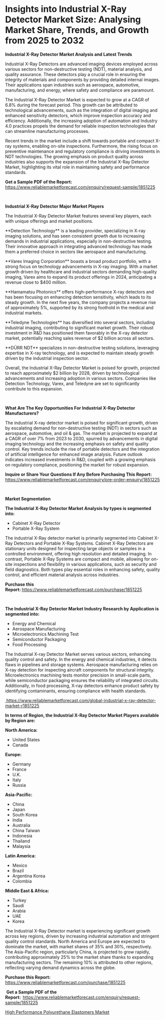 <p><h1>Insights into Industrial X-Ray Detector Market Size: Analysing Market Share, Trends, and Growth from 2025 to 2032</h1></p><p><strong>Industrial X-Ray Detector Market Analysis and Latest Trends</strong></p>
<p><p>Industrial X-Ray Detectors are advanced imaging devices employed across various sectors for non-destructive testing (NDT), material analysis, and quality assurance. These detectors play a crucial role in ensuring the integrity of materials and components by providing detailed internal images. Their applications span industries such as aerospace, automotive, manufacturing, and energy, where safety and compliance are paramount.</p><p>The Industrial X-Ray Detector Market is expected to grow at a CAGR of 6.8% during the forecast period. This growth can be attributed to technological advancements, such as the integration of digital imaging and enhanced sensitivity detectors, which improve inspection accuracy and efficiency. Additionally, the increasing adoption of automation and Industry 4.0 practices propels the demand for reliable inspection technologies that can streamline manufacturing processes.</p><p>Recent trends in the market include a shift towards portable and compact X-ray systems, enabling on-site inspections. Furthermore, the rising focus on preventive maintenance and regulatory compliance is driving investments in NDT technologies. The growing emphasis on product quality across industries also supports the expansion of the Industrial X-Ray Detector Market, highlighting its vital role in maintaining safety and performance standards.</p></p>
<p><strong>Get a Sample PDF of the Report:&nbsp;</strong> <a href="https://www.reliablemarketforecast.com/enquiry/request-sample/1851225?utm_campaign=2736&utm_medium=2&utm_source=Github&utm_content=ia&utm_term=26032025&utm_id=industrial-x-ray-detector">https://www.reliablemarketforecast.com/enquiry/request-sample/1851225</a></p>
<p>&nbsp;</p>
<p><strong>Industrial X-Ray Detector Major Market Players</strong></p>
<p><p>The Industrial X-Ray Detector Market features several key players, each with unique offerings and market positions. </p><p>**Detection Technology** is a leading provider, specializing in X-ray imaging solutions, and has seen consistent growth due to increasing demands in industrial applications, especially in non-destructive testing. Their innovative approach in integrating advanced technology has made them a preferred choice in sectors like aerospace and manufacturing.</p><p>**Varex Imaging Corporation** boasts a broad product portfolio, with a strong focus on technology advancements in X-ray imaging. With a market growth driven by healthcare and industrial sectors demanding high-quality imaging, Varex aims to expand its product offerings in 2024, anticipating a revenue close to $400 million.</p><p>**Hamamatsu Photonics** offers high-performance X-ray detectors and has been focusing on enhancing detection sensitivity, which leads to its steady growth. In the next five years, the company projects a revenue rise of approximately 5%, supported by its strong foothold in the medical and industrial markets.</p><p>**Teledyne Technologies** has diversified into several sectors, including industrial imaging, contributing to significant market growth. Their robust investment in R&D has positioned them favorably in the X-ray detector market, potentially reaching sales revenue of $2 billion across all sectors.</p><p>**DÜRR NDT** specializes in non-destructive testing solutions, leveraging expertise in X-ray technology, and is expected to maintain steady growth driven by the industrial inspection sector.</p><p>Overall, the Industrial X-Ray Detector Market is poised for growth, projected to reach approximately $2 billion by 2028, driven by technological advancements and increasing adoption in various sectors. Companies like Detection Technology, Varex, and Teledyne are set to significantly contribute to this expansion.</p></p>
<p>&nbsp;</p>
<p><strong>What Are The Key Opportunities For Industrial X-Ray Detector Manufacturers?</strong></p>
<p><p>The industrial X-ray detector market is poised for significant growth, driven by escalating demand for non-destructive testing (NDT) in sectors such as aerospace, automotive, and oil & gas. The market is projected to expand at a CAGR of over 7% from 2023 to 2030, spurred by advancements in digital imaging technology and the increasing emphasis on safety and quality control. Key trends include the rise of portable detectors and the integration of artificial intelligence for enhanced image analysis. Future outlook indicates increased investments in R&D, coupled with a growing emphasis on regulatory compliance, positioning the market for robust expansion.</p></p>
<p><strong>Inquire or Share Your Questions If Any Before Purchasing This Report:</strong> <a href="https://www.reliablemarketforecast.com/enquiry/pre-order-enquiry/1851225?utm_campaign=2736&utm_medium=2&utm_source=Github&utm_content=ia&utm_term=26032025&utm_id=industrial-x-ray-detector">https://www.reliablemarketforecast.com/enquiry/pre-order-enquiry/1851225</a></p>
<p>&nbsp;</p>
<p><strong>Market Segmentation</strong></p>
<p><strong>The Industrial X-Ray Detector Market Analysis by types is segmented into:</strong></p>
<p><ul><li>Cabinet X-Ray Detector</li><li>Portable X-Ray System</li></ul></p>
<p><p>The industrial X-Ray detector market is primarily segmented into Cabinet X-Ray Detectors and Portable X-Ray Systems. Cabinet X-Ray Detectors are stationary units designed for inspecting large objects or samples in a controlled environment, offering high resolution and detailed imaging. In contrast, Portable X-Ray Systems are compact and mobile, allowing for on-site inspections and flexibility in various applications, such as security and field diagnostics. Both types play essential roles in enhancing safety, quality control, and efficient material analysis across industries.</p></p>
<p><strong>Purchase this Report:&nbsp;</strong><a href="https://www.reliablemarketforecast.com/purchase/1851225?utm_campaign=2736&utm_medium=2&utm_source=Github&utm_content=ia&utm_term=26032025&utm_id=industrial-x-ray-detector">https://www.reliablemarketforecast.com/purchase/1851225</a></p>
<p>&nbsp;</p>
<p><strong>The Industrial X-Ray Detector Market Industry Research by Application is segmented into:</strong></p>
<p><ul><li>Energy and Chemical</li><li>Aerospace Manufacturing</li><li>Microelectronics Machining Test</li><li>Semiconductor Packaging</li><li>Food Processing</li></ul></p>
<p><p>The Industrial X-ray Detector Market serves various sectors, enhancing quality control and safety. In the energy and chemical industries, it detects flaws in pipelines and storage systems. Aerospace manufacturing relies on X-ray detection for inspecting aircraft components for structural integrity. Microelectronics machining tests monitor precision in small-scale parts, while semiconductor packaging ensures the reliability of integrated circuits. Additionally, in food processing, X-ray detectors enhance product safety by identifying contaminants, ensuring compliance with health standards.</p></p>
<p><a href="https://www.reliablemarketforecast.com/global-industrial-x-ray-detector-market-r1851225?utm_campaign=2736&utm_medium=2&utm_source=Github&utm_content=ia&utm_term=26032025&utm_id=industrial-x-ray-detector">&nbsp;https://www.reliablemarketforecast.com/global-industrial-x-ray-detector-market-r1851225</a></p>
<p><strong>In terms of Region, the Industrial X-Ray Detector Market Players available by Region are:</strong></p>
<p>
    <p> <strong> North America: </strong>
        <ul>
            <li>United States</li>
            <li>Canada</li>
        </ul>
        </p> 
    <p> <strong> Europe: </strong>
        <ul>
            <li>Germany</li>
            <li>France</li>
            <li>U.K.</li>
            <li>Italy</li>
            <li>Russia</li>
        </ul>
        </p> 
    <p> <strong> Asia-Pacific: </strong>
        <ul>
            <li>China</li>
            <li>Japan</li>
            <li>South Korea</li>
            <li>India</li>
            <li>Australia</li>
            <li>China Taiwan</li>
            <li>Indonesia</li>
            <li>Thailand</li>
            <li>Malaysia</li>
        </ul>
        </p> 
    <p> <strong> Latin America: </strong>
        <ul>
            <li>Mexico</li>
            <li>Brazil</li>
            <li>Argentina Korea</li>
            <li>Colombia</li>
        </ul>
        </p> 
    <p> <strong> Middle East & Africa: </strong>
        <ul>
            <li>Turkey</li>
            <li>Saudi</li>
            <li>Arabia</li>
            <li>UAE</li>
            <li>Korea</li>
        </ul>
    </p>
    </p>
<p><p>The Industrial X-Ray Detector market is experiencing significant growth across key regions, driven by increasing industrial automation and stringent quality control standards. North America and Europe are expected to dominate the market, with market shares of 35% and 30%, respectively. The Asia-Pacific region, particularly China, is projected to grow rapidly, contributing approximately 25% to the market share thanks to expanding manufacturing sectors. The remaining 10% is attributed to other regions, reflecting varying demand dynamics across the globe.</p></p>
<p><strong>Purchase this Report: </strong><a href="https://www.reliablemarketforecast.com/purchase/1851225?utm_campaign=2736&utm_medium=2&utm_source=Github&utm_content=ia&utm_term=26032025&utm_id=industrial-x-ray-detector">https://www.reliablemarketforecast.com/purchase/1851225</a></p>
<p>&nbsp;<strong>Get a Sample PDF of the Report:&nbsp;&nbsp;</strong><a href="https://www.reliablemarketforecast.com/enquiry/request-sample/1851225?utm_campaign=2736&utm_medium=2&utm_source=Github&utm_content=ia&utm_term=26032025&utm_id=industrial-x-ray-detector">https://www.reliablemarketforecast.com/enquiry/request-sample/1851225</a></p>
<p><strong></strong></p>
<p><p><a href="https://github.com/elitasvimal/Market-Research-Report-List-1/blob/main/high-performance-polyurethane-elastomers-market.md?utm_campaign=2736&utm_medium=2&utm_source=Github&utm_content=ia&utm_term=26032025&utm_id=industrial-x-ray-detector">High Performance Polyurethane Elastomers Market</a></p></p>